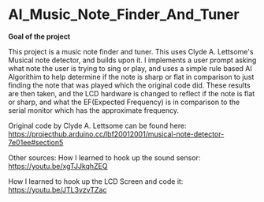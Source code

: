 # AI_Music_Note_Finder_And_Tuner
**Goal of the project**

This project is a music note finder and tuner. This uses Clyde A. Lettsome's Musical note detector, and builds upon it. I implements a user prompt asking what note the user is trying to sing or play, and uses a simple rule based AI Algorithim to help determine if the note is sharp or flat in comparison to just finding the note that was played which the original code did. These results are then taken, and the LCD hardware is changed to reflect if the note is flat or sharp, and what the EF(Expected Frequency) is in comparison to the serial monitor which has the approximate frequency.

Original code by Clyde A. Lettsome can be found here:
https://projecthub.arduino.cc/lbf20012001/musical-note-detector-7e01ee#section5

Other sources:
How I learned to hook up the sound sensor:
https://youtu.be/xgTJJkqhZEQ

How I learned to hook up the LCD Screen and code it:
https://youtu.be/JTL3vzvTZac

